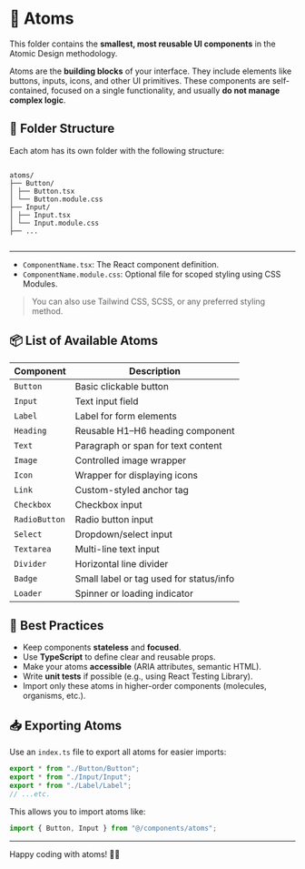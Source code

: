 # 🧬 Atoms

This folder contains the **smallest, most reusable UI components** in the Atomic Design methodology.

Atoms are the **building blocks** of your interface. They include elements like buttons, inputs, icons, and other UI primitives. These components are self-contained, focused on a single functionality, and usually **do not manage complex logic**.

## 📁 Folder Structure

Each atom has its own folder with the following structure:

```text

atoms/ 
├── Button/ 
│ ├── Button.tsx 
│ └── Button.module.css 
├── Input/ 
│ ├── Input.tsx 
│ └── Input.module.css 
├── ...
 
```

---


- `ComponentName.tsx`: The React component definition.
- `ComponentName.module.css`: Optional file for scoped styling using CSS Modules.

> You can also use Tailwind CSS, SCSS, or any preferred styling method.

## 📦 List of Available Atoms

| Component      | Description                                  |
|----------------|----------------------------------------------|
| `Button`       | Basic clickable button                       |
| `Input`        | Text input field                             |
| `Label`        | Label for form elements                      |
| `Heading`      | Reusable H1–H6 heading component             |
| `Text`         | Paragraph or span for text content           |
| `Image`        | Controlled image wrapper                     |
| `Icon`         | Wrapper for displaying icons                 |
| `Link`         | Custom-styled anchor tag                     |
| `Checkbox`     | Checkbox input                               |
| `RadioButton`  | Radio button input                           |
| `Select`       | Dropdown/select input                        |
| `Textarea`     | Multi-line text input                        |
| `Divider`      | Horizontal line divider                      |
| `Badge`        | Small label or tag used for status/info      |
| `Loader`       | Spinner or loading indicator                 |

## 🧠 Best Practices

- Keep components **stateless** and **focused**.
- Use **TypeScript** to define clear and reusable props.
- Make your atoms **accessible** (ARIA attributes, semantic HTML).
- Write **unit tests** if possible (e.g., using React Testing Library).
- Import only these atoms in higher-order components (molecules, organisms, etc.).

## 📥 Exporting Atoms

Use an `index.ts` file to export all atoms for easier imports:

```ts
export * from "./Button/Button";
export * from "./Input/Input";
export * from "./Label/Label";
// ...etc.

```

This allows you to import atoms like:

```ts
import { Button, Input } from "@/components/atoms";

```
---
Happy coding with atoms! 🧪✨
